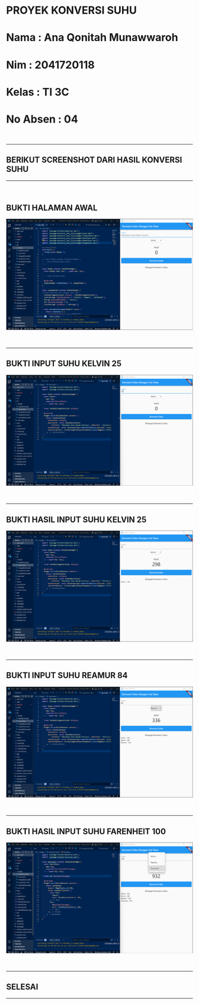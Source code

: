 # PROYEK KONVERSI SUHU

# Nama : Ana Qonitah Munawwaroh

# Nim : 2041720118

# Kelas : TI 3C

# No Absen : 04


<br>

---

## BERIKUT  SCREENSHOT DARI HASIL KONVERSI SUHU

---
<br>

## BUKTI HALAMAN AWAL
![](screenshoot/awal.png)

<br>

---
## BUKTI INPUT SUHU KELVIN 25
![](screenshoot/input25.png)

<br>

---
## BUKTI HASIL INPUT SUHU KELVIN 25
![](screenshoot/hasilinput25.png)
 
<br>

---
## BUKTI INPUT SUHU REAMUR 84
![](screenshoot/input84reamur.png)

<br>

---
## BUKTI HASIL INPUT SUHU FARENHEIT 100
![](screenshoot/hasil100farenheit.png)
 
<br>

---
## SELESAI
---


